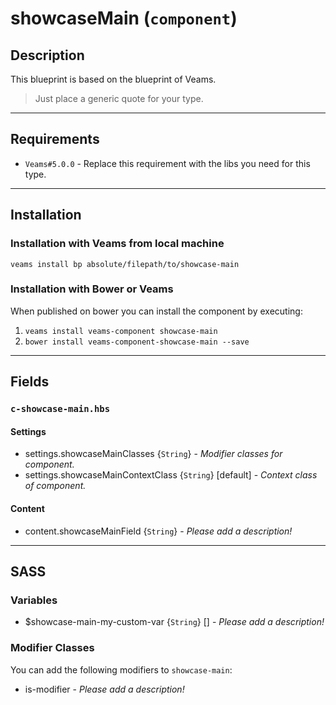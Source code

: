 # showcaseMain (`component`)

## Description

This blueprint is based on the blueprint of Veams.

> Just place a generic quote for your type.

-----------

## Requirements
- `Veams#5.0.0` - Replace this requirement with the libs you need for this type.

-----------

## Installation

### Installation with Veams from local machine

`veams install bp absolute/filepath/to/showcase-main`

### Installation with Bower or Veams

When published on bower you can install the component by executing:

1. `veams install veams-component showcase-main`
2. `bower install veams-component-showcase-main --save`

-----------

## Fields

### `c-showcase-main.hbs`

#### Settings
- settings.showcaseMainClasses {`String`} - _Modifier classes for component._
- settings.showcaseMainContextClass {`String`} [default] - _Context class of component._ 

#### Content
- content.showcaseMainField {`String`} - _Please add a description!_

------------

## SASS

### Variables

- $showcase-main-my-custom-var {`String`} [] - _Please add a description!_

### Modifier Classes

You can add the following modifiers to `showcase-main`:
- is-modifier - _Please add a description!_
